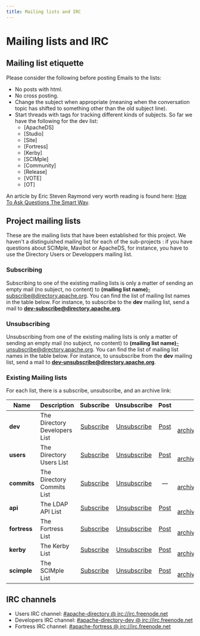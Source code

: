 ```yaml
---
title: Mailing lists and IRC
---
```


# Mailing lists and IRC

## Mailing list etiquette

Please consider the following before posting Emails to the lists:

* No posts with html.
* No cross posting.
* Change the subject when appropriate (meaning when the conversation topic has  shifted to something other than the old subject line).
* Start threads with tags for tracking different kinds of subjects. So far we have the following for the dev list:
    * [ApacheDS] 
    * [Studio]
    * [Site]
    * [Fortress]
    * [Kerby]
    * [SCIMple]
    * [Community]
    * [Release]
    * [VOTE]
    * [OT]

An article by Eric Steven Raymond very worth reading is found here: [How To Ask Questions The Smart Way](http://www.catb.org/esr/faqs/smart-questions.html).


## Project mailing lists

These are the mailing lists that have been established for this project. We haven't a distinguished mailing list for each of the sub-projects : if you have questions about SCIMple, Mavibot or ApacheDS, for instance, you have to use the Directory Users or Developpers mailing list.

### Subscribing

Subscribing to one of the existing mailing lists is only a matter of sending an empty mail (no subject, no content) to **(mailing list name)**-subscribe@directory.apache.org. You can find the list of mailing list names in the table below. For instance, to subscribe to the **dev** mailing list, send a mail to **dev-subscribe@directory.apache.org**.

### Unsubscribing

Unsubscribing from one of the existing mailing lists is only a matter of sending an empty mail (no subject, no content) to **(mailing list name)**-unsubscribe@directory.apache.org. You can find the list of mailing list names in the table below. For instance, to unsubscribe from the **dev** mailing list, send a mail to **dev-unsubscribe@directory.apache.org**.

### Existing Mailing lists

For each list, there is a subscribe, unsubscribe, and an archive link:

| Name | Description | Subscribe | Unsubscribe | Post | Archive |
|---|---|:-:|:-:|:-:|:-:|
| **dev** | The Directory Developers List | [Subscribe](mailto:dev-subscribe@directory.apache.org) | [Unsubscribe](mailto:dev-unsubscribe@directory.apache.org) | [Post](mailto:dev@directory.apache.org) | [mail-archives.apache.org](https://mail-archives.apache.org/mod_mbox/directory-dev) |
| **users** |  The Directory Users List| [Subscribe](mailto:users-subscribe@directory.apache.org) | [Unsubscribe](mailto:users-unsubscribe@directory.apache.org) | [Post](mailto:users@directory.apache.org) | [mail-archives.apache.org](https://mail-archives.apache.org/mod_mbox/directory-users)  |
| **commits** |  The Directory Commits List | [Subscribe](mailto:commits-subscribe@directory.apache.org) | [Unsubscribe](mailto:commits-unsubscribe@directory.apache.org) | &mdash; | [mail-archives.apache.org](https://mail-archives.apache.org/mod_mbox/directory-commits) |
| **api** |  The LDAP API List | [Subscribe](mailto:api-subscribe@directory.apache.org) | [Unsubscribe](mailto:api-unsubscribe@directory.apache.org) | [Post](mailto:api@directory.apache.org) | [mail-archives.apache.org](https://mail-archives.apache.org/mod_mbox/directory-api) |
| **fortress** |  The Fortress List | [Subscribe](mailto:fortress-subscribe@directory.apache.org) | [Unsubscribe](mailto:fortress-unsubscribe@directory.apache.org) | [Post](mailto:fortress@directory.apache.org) | [mail-archives.apache.org](https://mail-archives.apache.org/mod_mbox/directory-fortress) |
| **kerby** |  The Kerby List | [Subscribe](mailto:kerby-subscribe@directory.apache.org) | [Unsubscribe](mailto:kerby-unsubscribe@directory.apache.org) | [Post](mailto:kerby@directory.apache.org) | [mail-archives.apache.org](https://mail-archives.apache.org/mod_mbox/directory-kerby) |
| **scimple** |  The SCIMple List | [Subscribe](mailto:scimple-subscribe@directory.apache.org) | [Unsubscribe](mailto:scimple-unsubscribe@directory.apache.org) | [Post](mailto:scimple@directory.apache.org) | [mail-archives.apache.org](https://mail-archives.apache.org/mod_mbox/directory-scimple) |

## IRC channels

* Users IRC channel: [#apache-directory @ irc://irc.freenode.net](irc://irc.freenode.net/apache-directory) 
* Developers IRC channel: [#apache-directory-dev @ irc://irc.freenode.net](irc://irc.freenode.net/apache-directory-dev) 
* Fortress IRC channel: [#apache-fortress @ irc://irc.freenode.net](irc://irc.freenode.net/apache-fortress) 
